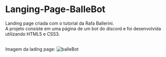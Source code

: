 # Langing-Page-BalleBot
Landing page criada com o tutorial da Rafa Ballerini.<br>
A projeto consiste em uma página de um bot do discord e foi desenvolvida utilizando HTML5 e CSS3.<br><br>

Imagem da lading page:
![balleBot](https://user-images.githubusercontent.com/91039376/174323490-2617320b-2b35-454d-bf13-9b3900508efb.png)
